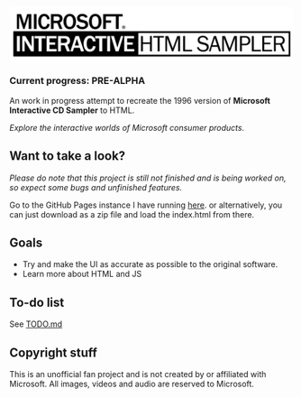 ![Logo](images/github/logo.png)
### Current progress: **PRE-ALPHA**

An work in progress attempt to recreate the 1996 version of **Microsoft Interactive CD Sampler** to HTML.

*Explore the interactive worlds of Microsoft consumer products.*

## Want to take a look?
*Please do note that this project is still not finished and is being worked on, so expect some bugs and unfinished features.*

Go to the GitHub Pages instance I have running [here](https://rqfirqfo.github.io/mscdsampler-html/).
or alternatively, you can just download as a zip file and load the index.html from there.

## Goals
- Try and make the UI as accurate as possible to the original software.
- Learn more about HTML and JS 

## To-do list
See [TODO.md](TODO.md)

## Copyright stuff
This is an unofficial fan project and is not created by or affiliated with Microsoft. All images, videos and audio are reserved to Microsoft.
